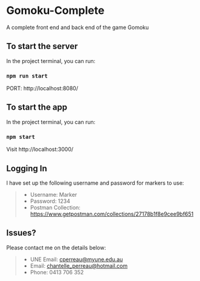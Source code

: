 # Gomoku-Complete
A complete front end and back end of the game Gomoku

## To start the server

In the project terminal, you can run:

### `npm run start`

PORT: http://localhost:8080/

## To start the app

 In the project terminal, you can run:

### `npm start`

Visit http://localhost:3000/

## Logging In

I have set up the following username and password for markers to use:

> * Username: Marker
> * Password: 1234
> * Postman Collection: https://www.getpostman.com/collections/27178b1f8e9cee9bf651

## Issues?

Please contact me on the details below:

> * UNE Email: cperreau@myune.edu.au
> * Email: chantelle_perreau@hotmail.com
> * Phone: 0413 706 352


